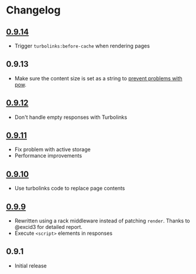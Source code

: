 # Changelog

## [0.9.14](https://github.com/jorgemanrubia/turbolinks_render/pull/15)

- Trigger `turbolinks:before-cache` when rendering pages

## 0.9.13

- Make sure the content size is set as a string to [prevent problems with pow](https://github.com/basecamp/pow/issues/32).

## [0.9.12](https://github.com/jorgemanrubia/turbolinks_render/pull/13)

- Don't handle empty responses with Turbolinks

## [0.9.11](https://github.com/jorgemanrubia/turbolinks_render/pull/11)

- Fix problem with active storage
- Performance improvements

## [0.9.10](https://github.com/jorgemanrubia/turbolinks_render/pull/8)

- Use turbolinks code to replace page contents

## [0.9.9](https://github.com/jorgemanrubia/turbolinks_render/pull/6)

- Rewritten using a rack middleware instead of patching `render`. Thanks to @excid3 for detailed report.
- Execute `<script>` elements in responses 

## 0.9.1

- Initial release
